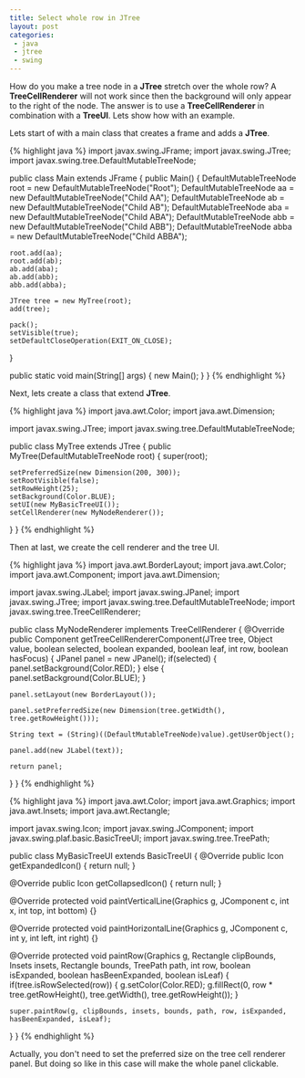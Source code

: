 ```yaml
---
title: Select whole row in JTree
layout: post
categories:
 - java
 - jtree
 - swing
---
```


How do you make a tree node in a **JTree** stretch over the whole row? A
**TreeCellRenderer** will not work since then the background will only
appear to the right of the node. The answer is to use a
**TreeCellRenderer** in combination with a **TreeUI**. Lets show how with an
example.

Lets start of with a main class that creates a frame and adds a **JTree**.

{% highlight java %}
import javax.swing.JFrame;
import javax.swing.JTree;
import javax.swing.tree.DefaultMutableTreeNode;


public class Main extends JFrame
{
  public Main()
  {
    DefaultMutableTreeNode root = new DefaultMutableTreeNode("Root");
    DefaultMutableTreeNode aa = new DefaultMutableTreeNode("Child AA");
    DefaultMutableTreeNode ab = new DefaultMutableTreeNode("Child AB");
    DefaultMutableTreeNode aba = new DefaultMutableTreeNode("Child ABA");
    DefaultMutableTreeNode abb = new DefaultMutableTreeNode("Child ABB");
    DefaultMutableTreeNode abba = new DefaultMutableTreeNode("Child ABBA");

    root.add(aa);
    root.add(ab);
    ab.add(aba);
    ab.add(abb);
    abb.add(abba);

    JTree tree = new MyTree(root);
    add(tree);

    pack();
    setVisible(true);
    setDefaultCloseOperation(EXIT_ON_CLOSE);
  }

  public static void main(String[] args)
  {
    new Main();
  }
}
{% endhighlight %}

Next, lets create a class that extend **JTree**.

{% highlight java %}
import java.awt.Color;
import java.awt.Dimension;

import javax.swing.JTree;
import javax.swing.tree.DefaultMutableTreeNode;


public class MyTree extends JTree
{
  public MyTree(DefaultMutableTreeNode root)
  {
    super(root);

    setPreferredSize(new Dimension(200, 300));
    setRootVisible(false);
    setRowHeight(25);
    setBackground(Color.BLUE);
    setUI(new MyBasicTreeUI());
    setCellRenderer(new MyNodeRenderer());
  }
}
{% endhighlight %}

Then at last, we create the cell renderer and the tree UI.

{% highlight java %}
import java.awt.BorderLayout;
import java.awt.Color;
import java.awt.Component;
import java.awt.Dimension;

import javax.swing.JLabel;
import javax.swing.JPanel;
import javax.swing.JTree;
import javax.swing.tree.DefaultMutableTreeNode;
import javax.swing.tree.TreeCellRenderer;


public class MyNodeRenderer implements TreeCellRenderer
{
  @Override
  public Component getTreeCellRendererComponent(JTree tree, Object value, boolean selected, boolean expanded, boolean leaf, int row, boolean hasFocus)
  {
    JPanel panel = new JPanel();
    if(selected)
    {
      panel.setBackground(Color.RED);
    }
    else
    {
      panel.setBackground(Color.BLUE);
    }

    panel.setLayout(new BorderLayout());

    panel.setPreferredSize(new Dimension(tree.getWidth(), tree.getRowHeight()));

    String text = (String)((DefaultMutableTreeNode)value).getUserObject();

    panel.add(new JLabel(text));

    return panel;
  }
}
{% endhighlight %}

{% highlight java %}
import java.awt.Color;
import java.awt.Graphics;
import java.awt.Insets;
import java.awt.Rectangle;

import javax.swing.Icon;
import javax.swing.JComponent;
import javax.swing.plaf.basic.BasicTreeUI;
import javax.swing.tree.TreePath;


public class MyBasicTreeUI extends BasicTreeUI
{
  @Override
  public Icon getExpandedIcon()
  {
    return null;
  }

  @Override
  public Icon getCollapsedIcon()
  {
    return null;
  }

  @Override
  protected void paintVerticalLine(Graphics g, JComponent c, int x, int top, int bottom)
  {}

  @Override
  protected void paintHorizontalLine(Graphics g, JComponent c, int y, int left, int right)
  {}

  @Override
  protected void paintRow(Graphics g, Rectangle clipBounds, Insets insets, Rectangle bounds, TreePath path, int row, boolean isExpanded, boolean hasBeenExpanded, boolean isLeaf)
  {
    if(tree.isRowSelected(row))
    {
      g.setColor(Color.RED);
      g.fillRect(0, row * tree.getRowHeight(), tree.getWidth(), tree.getRowHeight());
    }

    super.paintRow(g, clipBounds, insets, bounds, path, row, isExpanded, hasBeenExpanded, isLeaf);
  }
}
{% endhighlight %}

Actually, you don't need to set the preferred size on the tree cell
renderer panel. But doing so like in this case will make the whole
panel clickable.
